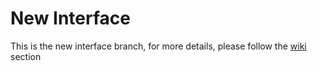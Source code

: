 # New Interface

This is the new interface branch, for more details, please follow the [wiki](../../wiki) section
